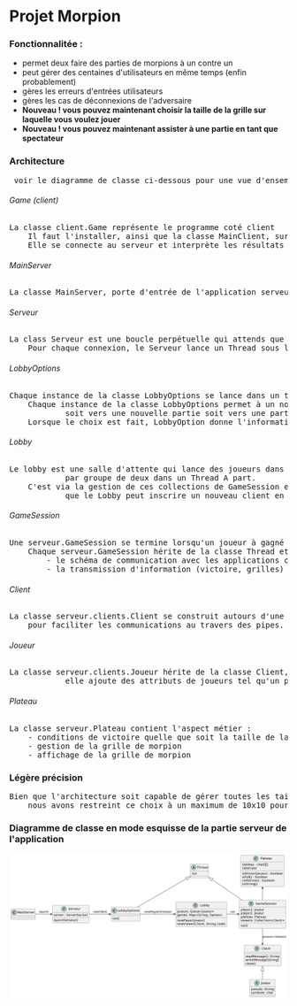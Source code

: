 
# Projet Morpion
### Fonctionnalitée :
- permet deux faire des parties de morpions à un contre un
- peut gérer des centaines d'utilisateurs en même temps (enfin probablement)
- gères les erreurs d'entrées utilisateurs
- gères les cas de déconnexions de l'adversaire
- **Nouveau ! vous pouvez maintenant choisir la taille de la grille sur laquelle vous voulez jouer**
- **Nouveau ! vous pouvez maintenant assister à une partie en tant que spectateur**

### Architecture
<pre> voir le diagramme de classe ci-dessous pour une vue d'ensemble.</pre>
###### Game (client)
<pre>
La classe client.Game représente le programme coté client
    Il faut l'installer, ainsi que la classe MainClient, sur l'ordinateur des joueurs afin qu'ils puissent le lancer.
    Elle se connecte au serveur et interprète les résultats envoyés.
</pre>
###### MainServer
<pre>
La classe MainServer, porte d'entrée de l'application serveur, lance la classe Serveur.
</pre>
###### Serveur
<pre>
La class Serveur est une boucle perpétuelle qui attends que des clients se connecte.
    Pour chaque connexion, le Serveur lance un Thread sous la forme d'une instance de la classe de LobbyOptions
</pre>
###### LobbyOptions
<pre>
Chaque instance de la classe LobbyOptions se lance dans un thread à part dès lors qu'on exécute la méthode start().
    Chaque instance de la classe LobbyOptions permet à un nouveau client de s'orienter, 
            soit vers une nouvelle partie soit vers une partie à laquelle assister.
    Lorsque le choix est fait, LobbyOption donne l'information au Lobby
</pre>
###### Lobby
<pre>
Le lobby est une salle d'attente qui lance des joueurs dans une partie (une serveur.GameSession) 
            par groupe de deux dans un Thread A part.
    C'est via la gestion de ces collections de GameSession en cours (attribut games) 
            que le Lobby peut inscrire un nouveau client en temps que viewer d'une partie.
</pre>
###### GameSession
<pre>
Une serveur.GameSession se termine lorsqu'un joueur à gagné ou que la grille (serveur.Plateau) est pleine.
    Chaque serveur.GameSession hérite de la classe Thread et gère :
        - le schéma de communication avec les applications clientes
        - la transmission d'information (victoire, grilles) aux joueurs
</pre>
###### Client
<pre>
La classe serveur.clients.Client se construit autours d'une socket 
    pour faciliter les communications au travers des pipes.
</pre>
###### Joueur
<pre>
La classe serveur.clients.Joueur hérite de la classe Client, 
            elle ajoute des attributs de joueurs tel qu'un pseudo et un symbole ('X' ou 'O')
</pre>
###### Plateau
<pre>
La classe serveur.Plateau contient l'aspect métier : 
    - conditions de victoire quelle que soit la taille de la grille
    - gestion de la grille de morpion
    - affichage de la grille de morpion
</pre>

### Légère précision
<pre>Bien que l'architecture soit capable de gérer toutes les tailles de grilles >= 3x3,
    nous avons restreint ce choix à un maximum de 10x10 pour garder une certaine cohérence.</pre>

### Diagramme de classe en mode esquisse de la partie serveur de l'application
<img src="./diagramme de classe Serveur.png" alt="diagramme de classe">
